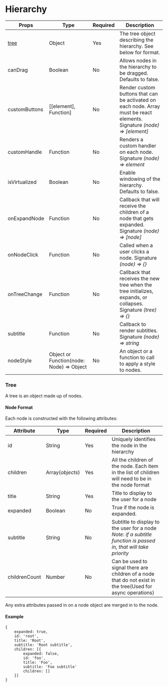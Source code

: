 # Hierarchy

Props | Type | Required | Description
----- | ---- | -------- | -----------
[tree](#tree) | Object | Yes | The tree object describing the hierarchy. See below for format.
canDrag | Boolean | No | Allows nodes in the hierarchy to be dragged. Defaults to false.
customButtons | [[element], Function] | No | Render custom buttons that can be activated on each node. Array must be react elements. Signature *(node) => [element]*
customHandle | Function | No | Renders a custom handler on each node. Signature *(node) => element*
isVirtualized | Boolean | No | Enable windowing of the hierarchy. Defaults to false.
onExpandNode | Function | No | Callback that will receive the children of a node that gets expanded. Signature *(node) => [node]*
onNodeClick | Function | No | Called when a user clicks a node. Signature *(node) => {}*
onTreeChange | Function | No | Callback that receives the new tree when the tree initializes, expands, or collapses. Signature *(tree) => {}*
subtitle | Function | No | Callback to render subtitles. Signature *(node) => string*
nodeStyle | Object or Function(node: Node) => Object | No | An object or a function to call to apply a style to nodes.

### Tree

A tree is an object made up of nodes.

#### Node Format

Each node is constructed with the following attributes:

Attribute | Type | Required | Description
--------- | ---- | -------- | -----------
id | String | Yes | Uniquely identifies the node in the hierarchy
children | Array(*objects*) | Yes | All the children of the node. Each item in the list of children will need to be in the node format
title | String | Yes | Title to display to the user for a node
expanded | Boolean | No | True if the node is expanded.
subtitle | String | No | Subtitle to display to the user for a node *Note: if a subtitle function is passed in, that will take priority*
childrenCount | Number | No | Can be used to signal there are children of a node that do not exist in the tree(Used for async operations)


Any extra attributes passed in on a node object are merged in to the node.

#### Example

```
{
	expanded: true,
	id: 'root',
	title: 'Root',
	subtitle: 'Root subtitle',
	children: [{
		expanded: false,
		id: 'foo',
		title: 'Foo',
		subtitle: 'Foo subtitle'
		children: []
	}]
}
```
